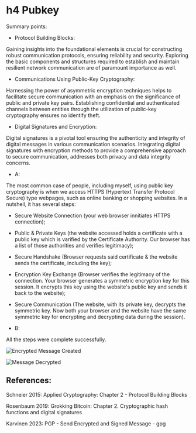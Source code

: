 # h4 Pubkey

Summary points:

* Protocol Building Blocks:

Gaining insights into the foundational elements is crucial for constructing robust communication protocols, ensuring reliability and security. Exploring the basic components and structures required to establish and maintain resilient network communication are of paramount importance as well.

* Communications Using Public-Key Cryptography:

Harnessing the power of asymmetric encryption techniques helps to facilitate secure communication with an emphasis on the significance of public and private key pairs. Establishing confidential and authenticated channels between entities through the utilization of public-key cryptography ensures no identify theft.

* Digital Signatures and Encryption:

Digital signatures is a pivotal tool ensuring the authenticity and integrity of digital messages in various communication scenarios. Integrating digital signatures with encryption methods to provide a comprehensive approach to secure communication, addresses both privacy and data integrity concerns.

* A:

The most common case of people, including myself, using public key cryptography is when we access HTTPS (Hypertext Transfer Protocol Secure) type webpages, such as online banking or shopping websites. In a nutshell, it has several steps: 

  * Secure Website Connection (your web browser innitiates HTTPS connection);
  * Public & Private Keys (the website accessed holds a certificate with a public key which is varified by the Certificate Authority. Our browser has a list of those authorities and verifies legitimacy);
  * Secure Handshake (Browser requests said certificate & the website sends the certificate, including the key);
  * Encryption Key Exchange (Browser verifies the legitimacy of the connection. Your browser generates a symmetric encryption key for this session. It encrypts this key using the website's public key and sends it back to the website);
  * Secure Communication (The website, with its private key, decrypts the symmetric key. Now both your browser and the website have the same symmetric key for encrypting and decrypting data during the session).

* B:

All the steps were complete successfully.

![Encrypted Message Created](https://drive.google.com/file/d/1BZDbnCjDypLt3XGIJQqguYhYqxkdEoYW/view?usp=sharing)

![Message Decrypted](https://drive.google.com/file/d/1s2fKpbFtnUO-7IXLhCjw0KiXWROr8qvM/view?usp=sharing)

## References:

Schneier 2015: Applied Cryptography: Chapter 2 - Protocol Building Blocks

Rosenbaum 2019: Grokking Bitcoin:
Chapter 2. Cryptographic hash functions and digital signatures

Karvinen 2023: PGP - Send Encrypted and Signed Message - gpg
